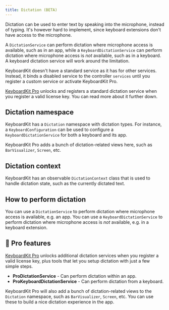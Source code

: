 ```yaml
---
title: Dictation (BETA)
---
```


Dictation can be used to enter text by speaking into the microphone, instead of typing. It's however hard to implement, since keyboard extensions don't have access to the microphone. 

A ``DictationService`` can perform dictation where microphone access is available, such as in an app, while a ``KeyboardDictationService`` can perform dictation where microphone access is *not* available, such as in a keyboard. A keyboard dictation service will work around the limitation.

KeyboardKit doesn't have a standard service as it has for other services. Instead, it binds a disabled service to the controller ``services`` until you register a custom service or activate KeyboardKit Pro.

[KeyboardKit Pro][Pro] unlocks and registers a standard dictation service when you register a valid license key. You can read more about it further down.



## Dictation namespace

KeyboardKit has a ``Dictation`` namespace with dictation types. For instance, a ``KeyboardConfiguration`` can be used to configure a ``KeyboardDictationService`` for both a keyboard and its app.

KeyboardKit Pro adds a bunch of dictation-related views here, such as `BarVisualizer`, `Screen`, etc.



## Dictation context

KeyboardKit has an observable ``DictationContext`` class that is used to handle dictation state, such as the currently dictated text.



## How to perform dictation

You can use a ``DictationService`` to perform dictation where microphone access is available, e.g. an app.  You can use a ``KeyboardDictationService`` to perform dictation where microphone access is *not* available, e.g. in a keyboard extension.



## 👑 Pro features

[KeyboardKit Pro][Pro] unlocks additional dictation services when you register a valid license key, plus tools that let you setup dictation with just a few simple steps.

* **ProDictationService** - Can perform dictation within an app.
* **ProKeyboardDictationService** - Can perform dictation from a keyboard.

KeyboardKit Pro will also add a bunch of dictation-related views to the ``Dictation`` namespace, such as `BarVisualizer`, `Screen`, etc. You can use these to build a nice dictation experience in the app.

[Pro]: /pro
